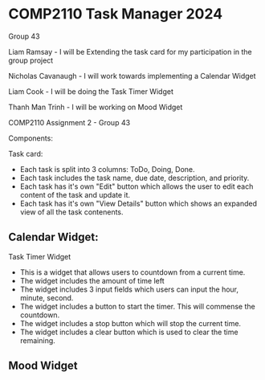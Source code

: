 # COMP2110 Task Manager 2024

Group 43

Liam Ramsay - 
I will be Extending the task card for my participation in the group project

Nicholas Cavanaugh -
I will work towards implementing a Calendar Widget

Liam Cook - 
I will be doing the Task Timer Widget

Thanh Man Trinh -
I will be working on Mood Widget


COMP2110 Assignment 2 - Group 43

Components:

Task card:
- Each task is split into 3 columns: ToDo, Doing, Done.
- Each task includes the task name, due date, description, and priority.
- Each task has it's own "Edit" button which allows the user to edit each content of the task and update it.
- Each task has it's own "View Details" button which shows an expanded view of all the task contenents.

Calendar Widget:
- 

Task Timer Widget
- This is a widget that allows users to countdown from a current time.
- The widget includes the amount of time left
- The widget includes 3 input fields which users can input the hour, minute, second.
- The widget includes a button to start the timer. This will commense the countdown.
- The widget includes a stop button which will stop the current time.
- The widget includes a clear button which is used to clear the time remaining.

Mood Widget
- 

